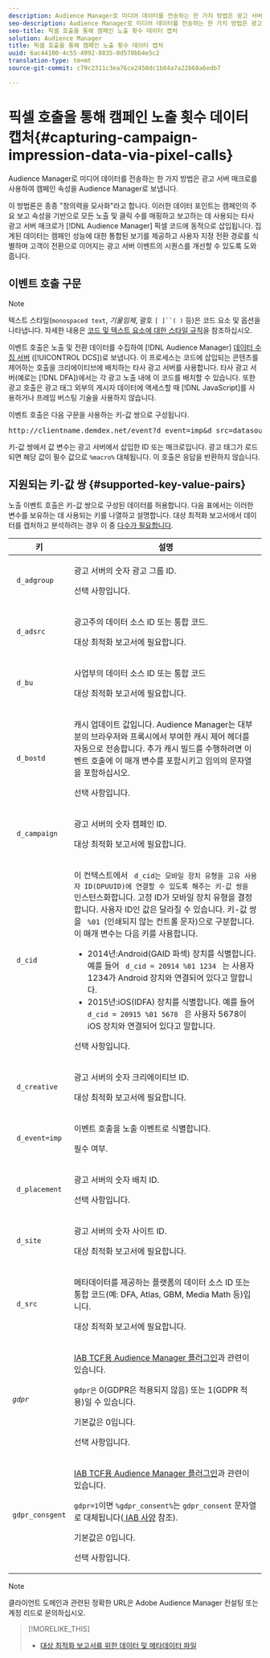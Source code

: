 ```yaml
---
description: Audience Manager로 미디어 데이터를 전송하는 한 가지 방법은 광고 서버 매크로를 사용하여 캠페인 속성을 Audience Manager로 보냅니다.
seo-description: Audience Manager로 미디어 데이터를 전송하는 한 가지 방법은 광고 서버 매크로를 사용하여 캠페인 속성을 Audience Manager로 보냅니다.
seo-title: 픽셀 호출을 통해 캠페인 노출 횟수 데이터 캡처
solution: Audience Manager
title: 픽셀 호출을 통해 캠페인 노출 횟수 데이터 캡처
uuid: 6ac44100-4c55-4992-8835-0d578bb4e5c2
translation-type: tm+mt
source-git-commit: c79c2311c3ea76ce2450dc1b84a7a22b60a6edb7

---
```



# 픽셀 호출을 통해 캠페인 노출 횟수 데이터 캡처{#capturing-campaign-impression-data-via-pixel-calls}

Audience Manager로 미디어 데이터를 전송하는 한 가지 방법은 광고 서버 매크로를 사용하여 캠페인 속성을 Audience Manager로 보냅니다.

이 방법론은 종종 "창의력을 모사화"라고 합니다. 이러한 데이터 포인트는 캠페인의 주요 보고 속성을 기반으로 모든 노출 및 클릭 수를 매핑하고 보고하는 데 사용되는 타사 광고 서버 매크로가 [!DNL Audience Manager] 픽셀 코드에 동적으로 삽입됩니다. 집계된 데이터는 캠페인 성능에 대한 통합된 보기를 제공하고 사용자 지정 전환 경로를 식별하며 고객이 전환으로 이어지는 광고 서버 이벤트의 시퀀스를 개선할 수 있도록 도와줍니다.

## 이벤트 호출 구문

>[!NOTE]
>
>텍스트 스타일(`monospaced text`, *기울임체*, 괄호 `[ ]``( )` 등)은 코드 요소 및 옵션을 나타냅니다. 자세한 내용은 [코드 및 텍스트 요소에 대한 스타일 규칙](../../reference/code-style-elements.md)을 참조하십시오.

이벤트 호출은 노출 및 전환 데이터를 수집하여 [!DNL Audience Manager] [데이터 수집 서버](/help/using/reference/system-components/components-data-collection.md) ([!UICONTROL DCS])로 보냅니다. 이 프로세스는 코드에 삽입되는 콘텐츠를 제어하는 호출을 크리에이티브에 배치하는 타사 광고 서버를 사용합니다. 타사 광고 서버(예로는 [!DNL DFA])에서는 각 광고 노출 내에 이 코드를 배치할 수 있습니다. 또한 광고 호출은 광고 태그 외부의 게시자 데이터에 액세스할 때 [!DNL JavaScript]를 사용하거나 프레임 버스팅 기술을 사용하지 않습니다.

이벤트 호출은 다음 구문을 사용하는 키-값 쌍으로 구성됩니다.

<pre>
http://clientname.demdex.net/event?d_event=imp&amp;d_src=datasource_id&amp;d_site=siteID&amp;d_<i>creative_id</i>&amp;d_adgroup=<i>adgroup_id</i>&amp;d_placement=<i>placement_id</i>&amp;d_campaign_id<i>&amp;d_campaign_idcampaign_idId=</i>campaign&amp;d_cid=(GAID|IDFA)%01 DPUUID]&amp;d_bust
</pre>

키-값 쌍에서 값 변수는 광고 서버에서 삽입한 ID 또는 매크로입니다. 광고 태그가 로드되면 해당 값이 필수 값으로 `%macro%` 대체됩니다. 이 호출은 응답을 반환하지 않습니다.

## 지원되는 키-값 쌍 {#supported-key-value-pairs}

노출 이벤트 호출은 키-값 쌍으로 구성된 데이터를 허용합니다. 다음 표에서는 이러한 변수를 보유하는 데 사용되는 키를 나열하고 설명합니다. 대상 최적화 보고서에서 데이터를 캡처하고 분석하려는 경우 이 중 [다수가 필요합니다](../../reporting/audience-optimization-reports/audience-optimization-reports.md).

<table id="table_F068C4D49F7D4775924D3CA712BF15BA"> 
 <thead> 
  <tr> 
   <th colname="col1" class="entry"> 키 </th> 
   <th colname="col2" class="entry"> 설명 </th> 
  </tr> 
 </thead>
 <tbody> 
  <tr> 
   <td colname="col1"> <code> d_adgroup </code> </td> 
   <td colname="col2"> <p>광고 서버의 숫자 광고 그룹 ID. </p> <p>선택 사항입니다. </p> </td> 
  </tr> 
  <tr> 
   <td colname="col1"> <code> d_adsrc </code> </td> 
   <td colname="col2"> <p>광고주의 데이터 소스 ID 또는 통합 코드. </p> <p>대상 최적화 <span class="wintitle"> 보고서에 </span> 필요합니다. </p> </td> 
  </tr> 
  <tr> 
   <td colname="col1"> <code> d_bu </code> </td> 
   <td colname="col2"> <p>사업부의 데이터 소스 ID 또는 통합 코드 </p> <p>대상 최적화 <span class="wintitle"> 보고서에 </span> 필요합니다. </p> </td> 
  </tr> 
  <tr> 
   <td colname="col1"> <p> <code> d_bostd </code> </p> </td> 
   <td colname="col2"> <p>캐시 업데이트 값입니다. <span class="keyword"> Audience Manager는 대부분의 브라우저와 프록시에서 부여한 캐시 제어 헤더를 </span> 자동으로 전송합니다. 추가 캐시 빌드를 수행하려면 이벤트 호출에 이 매개 변수를 포함시키고 임의의 문자열을 포함하십시오. </p> <p> 선택 사항입니다. </p> </td> 
  </tr> 
  <tr> 
   <td colname="col1"> <code> d_campaign </code> </td> 
   <td colname="col2"> <p>광고 서버의 숫자 캠페인 ID. </p> <p>대상 최적화 <span class="wintitle"> 보고서에 </span> 필요합니다. </p> </td> 
  </tr> 
  <tr> 
   <td colname="col1"> <code> d_cid </code> </td> 
   <td colname="col2"> <p>이 컨텍스트에서 <code> d_cid는 모바일 장치 유형을 고유 사용자 ID(DPUUID)에 연결할 수 있도록 해주는 키-값 쌍을 </code> 인스턴스화합니다. 고정 ID가 모바일 장치 유형을 결정합니다. 사용자 ID인 값은 달라질 수 있습니다. 키-값 쌍을 <code> %01 </code>(인쇄되지 않는 컨트롤 문자)으로 구분합니다. 이 매개 변수는 다음 키를 사용합니다. </p> 
    <ul id="ul_4D5D696D10B34615867AF3B64A938878"> 
     <li id="li_A4BD4B0C8C9443BF99075CDFACC013F6">2014년:Android(GAID 파섹) 장치를 식별합니다. 예를 들어 <code> d_cid = 20914 %01 1234 </code> 는 사용자 1234가 Android 장치와 연결되어 있다고 말합니다. </li> 
     <li id="li_F83D7B3EC4D24D0187BFE639E2812B36">2015년:iOS(IDFA) 장치를 식별합니다. 예를 들어 <code> d_cid = 20915 %01 5678 </code> 은 사용자 5678이 iOS 장치와 연결되어 있다고 말합니다. </li> 
    </ul> <p>선택 사항입니다. </p> </td> 
  </tr> 
  <tr> 
   <td colname="col1"> <code> d_creative </code> </td> 
   <td colname="col2"> <p>광고 서버의 숫자 크리에이티브 ID. </p> <p>대상 최적화 <span class="wintitle"> 보고서에 </span> 필요합니다. </p> </td> 
  </tr> 
  <tr> 
   <td colname="col1"> <code> d_event=imp </code> </td> 
   <td colname="col2"> <p>이벤트 호출을 노출 이벤트로 식별합니다. </p> <p>필수 여부. </p> </td> 
  </tr> 
  <tr> 
   <td colname="col1"> <code> d_placement </code> </td> 
   <td colname="col2"> <p>광고 서버의 숫자 배치 ID. </p> <p> 선택 사항입니다. </p> </td> 
  </tr> 
  <tr> 
   <td colname="col1"> <code> d_site </code> </td> 
   <td colname="col2"> <p>광고 서버의 숫자 사이트 ID. </p> <p>대상 최적화 <span class="wintitle"> 보고서에 </span> 필요합니다. </p> </td> 
  </tr> 
  <tr> 
   <td colname="col1"> <code> d_src </code> </td> 
   <td colname="col2"> <p>메타데이터를 제공하는 플랫폼의 데이터 소스 ID 또는 통합 코드(예: DFA, Atlas, GBM, Media Math 등)입니다. </p> <p>대상 최적화 <span class="wintitle"> 보고서에 </span> 필요합니다. </p> </td> 
  </tr> 
   <tr> 
   <td colname="col1"> <code><i>gdpr</i></code>  </td> 
   <td colname="col2"> <p><a href="../../overview/aam-gdpr/aam-iab-plugin.md">IAB TCF용 Audience Manager 플러그인</a>과 관련이 있습니다.</p> <p><code>gdpr은</code> 0(GDPR은 적용되지 않음) 또는 1(GDPR 적용)일 수 있습니다.</p> <p>기본값은 0입니다.</p><p>선택 사항입니다.</p> </td> 
  </tr>
   <tr> 
   <td colname="col1"> <code>gdpr_consgent</code> </td> 
   <td colname="col2"> <p><a href="../../overview/aam-gdpr/aam-iab-plugin.md">IAB TCF용 Audience Manager 플러그인</a>과 관련이 있습니다.</p><p> <code>gdpr=1</code>이면 <code>%gdpr_consent%</code>는 <code>gdpr_consent</code> 문자열로 대체됩니다(<a href="https://github.com/InteractiveAdvertisingBureau/GDPR-Transparency-and-Consent-Framework/blob/master/URL-based%20Consent%20Passing_%20Framework%20Guidance.md#specifications" format="http" scope="external"> IAB 사양</a> 참조).</p> <p>기본값은 0입니다.</p><p>선택 사항입니다.</p> </td> 
  </tr> 
 </tbody> 
</table>

>[!NOTE]
>
>클라이언트 도메인과 관련된 정확한 URL은 Adobe Audience Manager 컨설팅 또는 계정 리드로 문의하십시오.

>[!MORELIKE_THIS]
>
>* [대상 최적화 보고서를 위한 데이터 및 메타데이터 파일](../../reporting/audience-optimization-reports/metadata-files-intro/metadata-files-intro.md)

